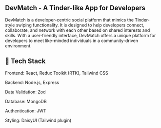## DevMatch - A Tinder-like App for Developers 
DevMatch is a developer-centric social platform that mimics the Tinder-style swiping functionality. It is designed to help developers connect, collaborate, and network with each other based on shared interests and skills. With a user-friendly interface, DevMatch offers a unique platform for developers to meet like-minded individuals in a community-driven environment.

## 🚀 Tech Stack
Frontend: React, Redux Toolkit (RTK), Tailwind CSS

Backend: Node.js, Express

Data Validation: Zod

Database: MongoDB 

Authentication: JWT

Styling: DaisyUI (Tailwind plugin)
